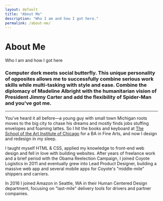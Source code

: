 ```yaml
---
layout: default
title: "About Me"
description: "Who I am and how I got here."
permalink: /about-me/
---
```

<div class="masthead bg-gradient">
	<div class="grid-frame soft-double-sides soft-triple-sides@md soft-double-top soft-triple-bottom">
		<h1 class="masthead-title flush soft-half-top">About Me</h1>
		<p class="masthead-lead flush">Who I am and how I got here</p>
	</div>
</div>
<section class="border-bottom-gray">
	<div class="grid-frame soft-triple-ends soft-double-sides soft-triple-sides@md">
		<div class="grid grid-with-gutter-spacious text-left">
			<div class="grid-cell 2/3@md">
				<h3>Computer dork meets social butterfly. This unique personality of opposites allows me to successfully combine serious work skills while multi-tasking with style and ease. Combine the diplomacy of Madeline Albright with the humanitarian vision of President Jimmy Carter and add the flexibility of Spider-Man and you've&nbsp;got&nbsp;me.</h3>
				<hr>
				<p>You've heard it all before—a young guy with small town Michigan roots moves to the big city to chase his dreams and mostly finds jobs stuffing envelopes and foaming lattes. So I hit the books and keyboard at <a href="http://www.saic.edu/" target="_blank">The School of the Art Institute of Chicago</a> for a BA in Fine Arts, and now I design and redesign in my sleep.</p>
				<p>I taught myself HTML &amp; CSS, applied my knowledge to front-end web design and fell in love with building websites. After years of freelance work and a brief period with the Obama Reelection Campaign, I joined Coyote Logistics in 2011 and eventually grew into Lead Product Designer, building a massive web app and several mobile apps for Coyote's "middle-mile" shippers and carriers.</p>
				<p>In 2016 I joined Amazon in Seattle, WA in their Human Centered Design department, focusing on "last-mile" delivery tools for drivers and partner companies.</p>
			</div>
		</div>
	</div>
</section>
